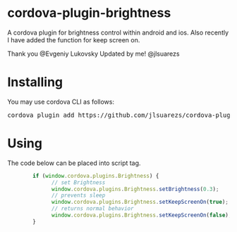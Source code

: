 cordova-plugin-brightness
==========================

A cordova plugin for brightness control within android and ios.
Also recently I have added the function for keep screen on.

Thank you @Evgeniy Lukovsky
Updated by me! @jlsuarezs

Installing
======
You may use cordova CLI as follows:

<pre>
cordova plugin add https://github.com/jlsuarezs/cordova-plugin-brightness.git
</pre>

Using
====
The code below can be placed into script tag.

```javascript
		if (window.cordova.plugins.Brightness) {
		      // set Brightness
		      window.cordova.plugins.Brightness.setBrightness(0.3);
		      // prevents sleep
		      window.cordova.plugins.Brightness.setKeepScreenOn(true);
		      // returns normal behavior
		      window.cordova.plugins.Brightness.setKeepScreenOn(false);
		}
```
